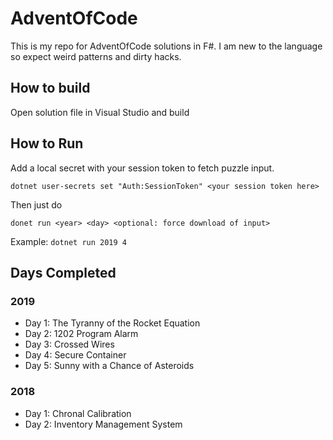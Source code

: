 # AdventOfCode

This is my repo for AdventOfCode solutions in F#. I am  new to the language so expect weird patterns and dirty hacks. 

## How to build

Open solution file in Visual Studio and build

## How to Run

Add a local secret with your session token to fetch puzzle input.

```
dotnet user-secrets set "Auth:SessionToken" <your session token here>
```

Then just do
```
donet run <year> <day> <optional: force download of input>
```

Example: `dotnet run 2019 4`

## Days Completed

### 2019

- Day 1: The Tyranny of the Rocket Equation 
- Day 2: 1202 Program Alarm
- Day 3: Crossed Wires
- Day 4: Secure Container
- Day 5: Sunny with a Chance of Asteroids

### 2018 

- Day 1: Chronal Calibration
- Day 2: Inventory Management System

